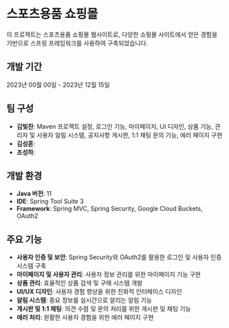 # 스포츠용품 쇼핑몰
이 프로젝트는 스포츠용품 쇼핑몰 웹사이트로, 다양한 쇼핑몰 사이트에서 얻은 경험을 기반으로 스프링 프레임워크를 사용하여 구축되었습니다.

## 개발 기간
2023년 00월 00일 - 2023년 12월 15일

## 팀 구성
- **김빛찬**: Maven 프로젝트 설정, 로그인 기능, 마이페이지, UI 디자인, 상품 기능, 관리자 및 사용자 알림 시스템, 공지사항 게시판, 1:1 채팅 문의 기능, 에러 페이지 구현
- **김성훈**:
- **조성하**: 

## 개발 환경
- **Java 버전**: 11
- **IDE**: Spring Tool Suite 3
- **Framework**: Spring MVC, Spring Security, Google Cloud Buckets, OAuth2

## 주요 기능
- **사용자 인증 및 보안**: Spring Security와 OAuth2를 활용한 로그인 및 사용자 인증 시스템 구축
- **마이페이지 및 사용자 관리**: 사용자 정보 관리를 위한 마이페이지 기능 구현
- **상품 관리**: 효율적인 상품 검색 및 구매 시스템 개발
- **UI/UX 디자인**: 사용자 경험 향상을 위한 친화적 인터페이스 디자인
- **알림 시스템**: 중요 정보를 실시간으로 알리는 알림 기능
- **게시판 및 1:1 채팅**: 의견 수렴 및 문의 처리를 위한 게시판 및 채팅 기능
- **에러 처리**: 원활한 사용자 경험을 위한 에러 페이지 구현


